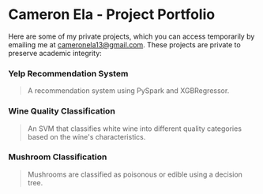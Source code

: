 # Cameron Ela - Project Portfolio

Here are some of my private projects, which you can access temporarily by emailing me at cameronela13@gmail.com. These projects are private to preserve academic integrity:
### Yelp Recommendation System
> A recommendation system using PySpark and XGBRegressor.

### Wine Quality Classification
> An SVM that classifies white wine into different quality categories based on the wine's characteristics.

### Mushroom Classification
> Mushrooms are classified as poisonous or edible using a decision tree.
